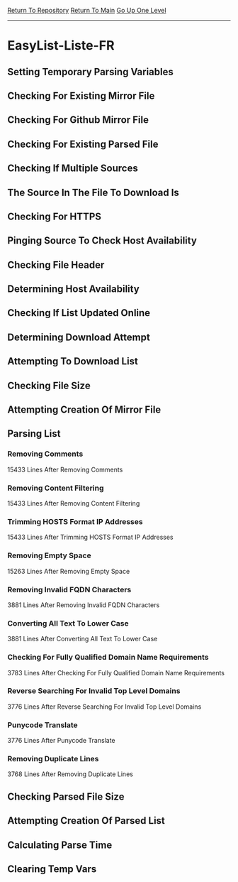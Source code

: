 [Return To Repository](https://github.com/bast69/piholeparser/)
[Return To Main](https://github.com/bast69/piholeparser/blob/master/RecentRunLogs/Mainlog.md)
[Go Up One Level](https://github.com/bast69/piholeparser/blob/master/RecentRunLogs/TopLevelScripts/30-Processing-External-Blacklists.md)
____________________________________
# EasyList-Liste-FR
## Setting Temporary Parsing Variables
## Checking For Existing Mirror File
## Checking For Github Mirror File
## Checking For Existing Parsed File
## Checking If Multiple Sources
## The Source In The File To Download Is
## Checking For HTTPS
## Pinging Source To Check Host Availability
## Checking File Header
## Determining Host Availability
## Checking If List Updated Online
## Determining Download Attempt
## Attempting To Download List
## Checking File Size
## Attempting Creation Of Mirror File
## Parsing List
### Removing Comments
15433 Lines After Removing Comments
### Removing Content Filtering
15433 Lines After Removing Content Filtering
### Trimming HOSTS Format IP Addresses
15433 Lines After Trimming HOSTS Format IP Addresses
### Removing Empty Space
15263 Lines After Removing Empty Space
### Removing Invalid FQDN Characters
3881 Lines After Removing Invalid FQDN Characters
### Converting All Text To Lower Case
3881 Lines After Converting All Text To Lower Case
### Checking For Fully Qualified Domain Name Requirements
3783 Lines After Checking For Fully Qualified Domain Name Requirements
### Reverse Searching For Invalid Top Level Domains
3776 Lines After Reverse Searching For Invalid Top Level Domains
### Punycode Translate
3776 Lines After Punycode Translate
### Removing Duplicate Lines
3768 Lines After Removing Duplicate Lines
## Checking Parsed File Size
## Attempting Creation Of Parsed List
## Calculating Parse Time
## Clearing Temp Vars

